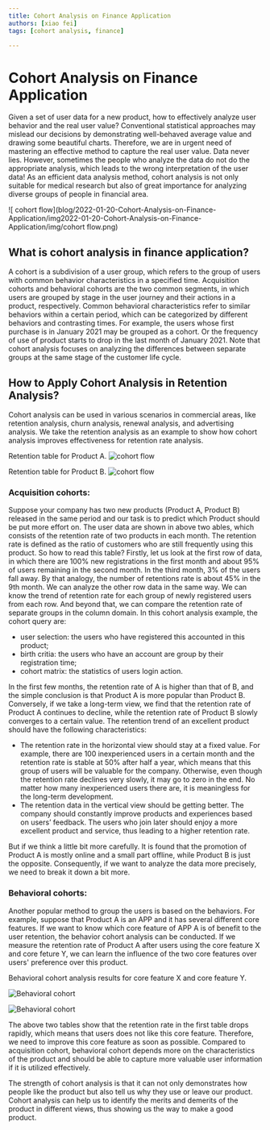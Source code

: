 ```yaml
---
title: Cohort Analysis on Finance Application
authors: [xiao fei]
tags: [cohort analysis, finance]

---
```


# Cohort Analysis on Finance Application
Given a set of user data for a new product, how to effectively analyze user behavior and the real user value? Conventional statistical approaches may mislead our decisions by demonstrating well-behaved average value and drawing some beautiful charts. Therefore, we are in urgent need of mastering an effective method to capture the real user value. Data never lies. However, sometimes the people who analyze the data do not do the appropriate analysis, which leads to the wrong interpretation of the user data! As an efficient data analysis method, cohort analysis is not only suitable for medical research but also of great importance for analyzing diverse groups of people in financial area.

![ cohort flow](blog/2022-01-20-Cohort-Analysis-on-Finance-Application/img2022-01-20-Cohort-Analysis-on-Finance-Application/img/cohort flow.png)

## What is cohort analysis in finance application?

A cohort is a subdivision of a user group, which refers to the group of users with common behavior characteristics in a specified time. Acquisition cohorts and behavioral cohorts are the two common segments, in which users are grouped by stage in the user journey and their actions in a product, respectively. Common behavioral characteristics refer to similar behaviors within a certain period, which can be categorized by different behaviors and contrasting times. For example, the users whose first purchase is in January 2021 may be grouped as a cohort. Or the frequency of use of product starts to drop in the last month of January 2021. Note that cohort analysis focuses on analyzing the differences between separate groups at the same stage of the customer life cycle.

## How to Apply Cohort Analysis in Retention Analysis?

Cohort analysis can be used in various scenarios in commercial areas, like retention analysis, churn analysis, renewal analysis, and advertising analysis. We take the retention analysis as an example to show how cohort analysis improves effectiveness for retention rate analysis.

Retention table for Product A.
![ cohort flow](blog/2022-01-20-Cohort-Analysis-on-Finance-Application/img2022-01-20-Cohort-Analysis-on-Finance-Application/img/Table_1.PNG)

Retention table for Product B.
![ cohort flow](blog/2022-01-20-Cohort-Analysis-on-Finance-Application/img2022-01-20-Cohort-Analysis-on-Finance-Application/img/Table_2.PNG)

### Acquisition cohorts:
Suppose your company has two new products (Product A, Product B) released in the same period and our task is to predict which Product should be put more effort on. The user data are shown in above two ables, which consists of the retention rate of two products in each month. The retention rate is defined as the ratio of customers who are still frequently using this product. So how to read this table? Firstly, let us look at the first row of data, in which there are 100% new registrations in the first month and about 95% of users remaining in the second month. In the third month, 3% of the users fall away. By that analogy, the number of retentions rate is about 45% in the 9th month. We can analyze the other row data in the same way. We can know the trend of retention rate for each group of newly registered users from each row. And beyond that, we can compare the retention rate of separate groups in the column domain. In this cohort analysis example, the cohort query are:

- user selection: the users who have registered this accounted in this product;
- birth critia: the users who have an account are group by their registration time;
- cohort matrix: the statistics of users login action.

In the first few months, the retention rate of A is higher than that of B, and the simple conclusion is that Product A is more popular than Product B. Conversely, if we take a long-term view, we find that the retention rate of Product A continues to decline, while the retention rate of Product B slowly converges to a certain value. The retention trend of an excellent product should have the following characteristics:

- The retention rate in the horizontal view should stay at a fixed value. For example, there are 100 inexperienced users in a certain month and the retention rate is stable at 50% after half a year, which means that this group of users will be valuable for the company. Otherwise, even though the retention rate declines very slowly, it may go to zero in the end. No matter how many inexperienced users there are, it is meaningless for the long-term development.
- The retention data in the vertical view should be getting better. The company should constantly improve products and experiences based on users’ feedback. The users who join later should enjoy a more excellent product and service, thus leading to a higher retention rate.
  
But if we think a little bit more carefully. It is found that the promotion of Product A is mostly online and a small part offline, while Product B is just the opposite. Consequently, if we want to analyze the data more precisely, we need to break it down a bit more.

### Behavioral cohorts:
Another popular method to group the users is based on the behaviors. For example, suppose that Product A is an APP and it has several different core features. If we want to know which core feature of APP A is of benefit to the user retention, the behavior cohort analysis can be conducted. If we measure the retention rate of Product A after users using the core feature X and core feture Y, we can learn the influence of the two core features over users' preference over this product.

Behavioral cohort analysis results for core feature X and core feature Y.

![ Behavioral cohort ](blog/2022-01-20-Cohort-Analysis-on-Finance-Application/img2022-01-20-Cohort-Analysis-on-Finance-Application/img/behavioral_cohort_1.png)

![ Behavioral cohort ](blog/2022-01-20-Cohort-Analysis-on-Finance-Application/img2022-01-20-Cohort-Analysis-on-Finance-Application/img/behavioral_cohort_2.png)

The above two tables show that the retention rate in the first table drops rapidly, which means that users does not like this core feature. Therefore, we need to improve this core feature as soon as possible.
Compared to acquisition cohort, behavioral cohort depends more on the characteristics of the product and should be able to capture more valuable user information if it is utilized effectively. 

The strength of cohort analysis is that it can not only demonstrates how people like the product but also tell us why they use or leave our product. Cohort analysis can help us to identify the merits and demerits of the product in different views, thus showing us the way to make a good product. 

